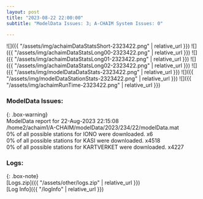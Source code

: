 ```yaml
---
layout: post
title: "2023-08-22 22:00:00"
subtitle: "ModelData Issues: 3; A-CHAIM System Issues: 0"

---
```


![]({{ "/assets/img/achaimDataStatsShort-2323422.png" | relative_url }})
![]({{ "/assets/img/achaimDataStatsLong00-2323422.png" | relative_url }})
![]({{ "/assets/img/achaimDataStatsLong01-2323422.png" | relative_url }})
![]({{ "/assets/img/achaimDataStatsLong02-2323422.png" | relative_url }})
![]({{ "/assets/img/modelDataDataStats-2323422.png" | relative_url }})
![]({{ "/assets/img/modelDataStationStats-2323422.png" | relative_url }})
![]({{ "/assets/img/achaimRunTime-2323422.png" | relative_url }})


### ModelData Issues:  
  
{: .box-warning}  
 ModelData report for 22-Aug-2023 22:15:08   
 /home2/achaim1/A-CHAIM/modelData/2023/234/22/modelData.mat   
 0% of all possible stations for IONO were downloaded. x6   
 0% of all possible stations for KASI were downloaded. x4518   
 0% of all possible stations for KARTVERKET were downloaded. x4227   
  


### Logs:  
  
{: .box-note}  
[Logs.zip]({{ "/assets/other/logs.zip" | relative_url }})  
[Log Info]({{ "/logInfo" | relative_url }})  

